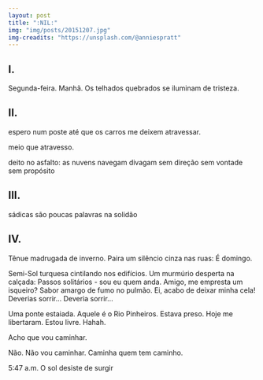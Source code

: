 ```yaml
---
layout: post
title: ":NIL:"
img: "img/posts/20151207.jpg"
img-creadits: "https://unsplash.com/@anniespratt"
---
```


## I.
Segunda-feira.
Manhã.
Os telhados
quebrados
se iluminam de tristeza.

## II.
espero num poste
até que os carros
me deixem atravessar.

meio que atravesso.

deito no asfalto:
as nuvens navegam
divagam
sem direção
sem vontade
sem propósito

## III.
sádicas são
poucas palavras
na solidão

## IV.
Tênue madrugada de inverno.
Paira um silêncio cinza nas ruas:
É domingo.

Semi-Sol turquesa cintilando nos edifícios.
Um murmúrio desperta na calçada:
Passos solitários - sou eu quem anda.
Amigo, me empresta um isqueiro?
Sabor amargo de fumo no pulmão.
Ei, acabo de deixar minha cela!
Deverias sorrir...
Deveria sorrir...

Uma ponte estaiada.
Aquele é o Rio Pinheiros.
Estava preso.
Hoje me libertaram.
Estou livre.
Hahah.

Acho que vou caminhar.

Não.
Não vou caminhar.
Caminha quem tem caminho.

5:47 a.m.
O sol desiste de surgir

